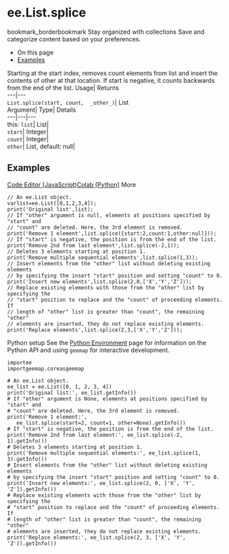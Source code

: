  
#  ee.List.splice 
bookmark_borderbookmark Stay organized with collections  Save and categorize content based on your preferences.
  * On this page
  * [Examples](https://developers.google.com/earth-engine/apidocs/ee-list-splice#examples)


Starting at the start index, removes count elements from list and insert the contents of other at that location. If start is negative, it counts backwards from the end of the list. 
Usage| Returns  
---|---  
`List.splice(start, count,  _other_)`| List  
Argument| Type| Details  
---|---|---  
this: `list`| List|   
`start`| Integer|   
`count`| Integer|   
`other`| List, default: null|   
## Examples
[Code Editor (JavaScript)](https://developers.google.com/earth-engine/apidocs/ee-list-splice#code-editor-javascript-sample)[Colab (Python)](https://developers.google.com/earth-engine/apidocs/ee-list-splice#colab-python-sample) More
```
// An ee.List object.
varlist=ee.List([0,1,2,3,4]);
print('Original list',list);
// If "other" argument is null, elements at positions specified by "start" and
// "count" are deleted. Here, the 3rd element is removed.
print('Remove 1 element',list.splice({start:2,count:1,other:null}));
// If "start" is negative, the position is from the end of the list.
print('Remove 2nd from last element',list.splice(-2,1));
// Deletes 3 elements starting at position 1.
print('Remove multiple sequential elements',list.splice(1,3));
// Insert elements from the "other" list without deleting existing elements
// by specifying the insert "start" position and setting "count" to 0.
print('Insert new elements',list.splice(2,0,['X','Y','Z']));
// Replace existing elements with those from the "other" list by specifying the
// "start" position to replace and the "count" of proceeding elements. If
// length of "other" list is greater than "count", the remaining "other"
// elements are inserted, they do not replace existing elements.
print('Replace elements',list.splice(2,3,['X','Y','Z']));
```
Python setup
See the [ Python Environment](https://developers.google.com/earth-engine/guides/python_install) page for information on the Python API and using `geemap` for interactive development.
```
importee
importgeemap.coreasgeemap
```
```
# An ee.List object.
ee_list = ee.List([0, 1, 2, 3, 4])
print('Original list:', ee_list.getInfo())
# If "other" argument is None, elements at positions specified by "start" and
# "count" are deleted. Here, the 3rd element is removed.
print('Remove 1 element:',
   ee_list.splice(start=2, count=1, other=None).getInfo())
# If "start" is negative, the position is from the end of the list.
print('Remove 2nd from last element:', ee_list.splice(-2, 1).getInfo())
# Deletes 3 elements starting at position 1.
print('Remove multiple sequential elements:', ee_list.splice(1, 3).getInfo())
# Insert elements from the "other" list without deleting existing elements
# by specifying the insert "start" position and setting "count" to 0.
print('Insert new elements:', ee_list.splice(2, 0, ['X', 'Y', 'Z']).getInfo())
# Replace existing elements with those from the "other" list by specifying the
# "start" position to replace and the "count" of proceeding elements. If
# length of "other" list is greater than "count", the remaining "other"
# elements are inserted, they do not replace existing elements.
print('Replace elements:', ee_list.splice(2, 3, ['X', 'Y', 'Z']).getInfo())
```

